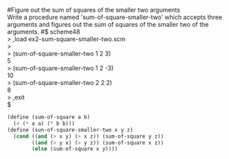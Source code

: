 #Figure out the sum of squares of the smaller two arguments   
Write a procedure named 'sum-of-square-smaller-two' which accepts three arguments and figures out the sum of squares of the smaller two of the arguments.
#\$ scheme48  
\> ,load ex2-sum-square-smaller-two.scm  
\>   
\> (sum-of-square-smaller-two 1 2 3)   
5   
\> (sum-of-square-smaller-two 1 2 -3)   
10  
\> (sum-of-square-smaller-two 2 2 2)  
8  
\> ,exit   
\$   
```scheme
(define (sum-of-square a b)  
  (+ (* a a) (* b b)))  
(define (sun-of-square-smaller-two x y z)  
  (cond ((and (> x y) (> x z)) (sum-of-square y z))  
        ((and (> y x) (> y z)) (sum-of-square x z))  
        (else (sum-of-square x y))))  
```
